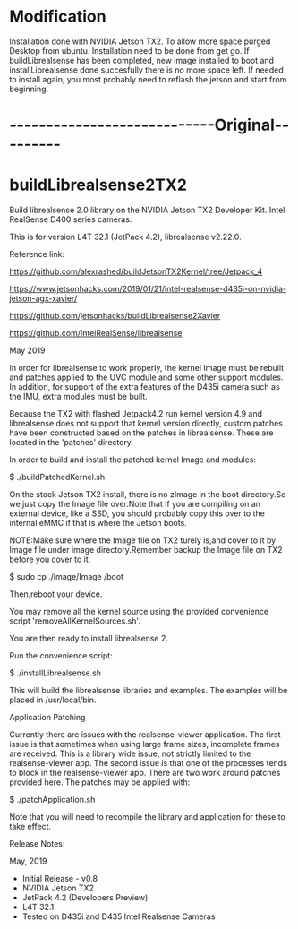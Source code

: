 # Modification
Installation done with NVIDIA Jetson TX2. 
To allow more space purged Desktop from ubuntu.
Installation need to be done from get go. If buildLibrealsense has been completed, new image installed to boot and installLibrealsense done succesfully there is no more space left. If needed to install again, you most probably need to reflash the jetson and start from beginning.

# ----------------------------Original---------
# buildLibrealsense2TX2
Build librealsense 2.0 library on the NVIDIA Jetson TX2 Developer Kit. Intel RealSense D400 series cameras.

This is for version L4T 32.1 (JetPack 4.2), librealsense v2.22.0.

Reference link:

  https://github.com/alexrashed/buildJetsonTX2Kernel/tree/Jetpack_4
  
  https://www.jetsonhacks.com/2019/01/21/intel-realsense-d435i-on-nvidia-jetson-agx-xavier/
  
  https://github.com/jetsonhacks/buildLibrealsense2Xavier
  
  https://github.com/IntelRealSense/librealsense

May 2019

In order for librealsense to work properly, the kernel Image must be rebuilt and patches applied to the UVC module and some other support modules. In addition, for support of the extra features of the D435i camera such as the IMU, extra modules must be built.

Because the TX2 with flashed Jetpack4.2 run kernel version 4.9 and librealsense does not support that kernel version directly, custom patches have been constructed based on the patches in librealsense. These are located in the 'patches' directory.

In order to build and install the patched kernel Image and modules:

$ ./buildPatchedKernel.sh

On the stock Jetson TX2 install, there is no zImage in the boot directory.So we just copy the Image file over.Note that if you are compiling on an external device, like a SSD, you should probably copy this over to the internal eMMC if that is where the Jetson boots.

NOTE:Make sure where the Image file on TX2 turely is,and cover to it by Image file under image directory.Remember backup the Image file on TX2 before you cover to it.

$ sudo cp ./image/Image /boot

Then,reboot your device.

You may remove all the kernel source using the provided convenience script 'removeAllKernelSources.sh'.

You are then ready to install librealsense 2.

Run the convenience script:

$ ./installLibrealsense.sh

This will build the librealsense libraries and examples. The examples will be placed in /usr/local/bin.

Application Patching

Currently there are issues with the realsense-viewer application. The first issue is that sometimes when using large frame sizes, incomplete frames are received. This is a library wide issue, not strictly limited to the realsense-viewer app. The second issue is that one of the processes tends to block in the realsense-viewer app. There are two work around patches provided here. The patches may be applied with:

$ ./patchApplication.sh

Note that you will need to recompile the library and application for these to take effect.

Release Notes:

May, 2019

* Initial Release - v0.8
* NVIDIA Jetson TX2
* JetPack 4.2 (Developers Preview)
* L4T 32.1
* Tested on D435i and D435 Intel Realsense Cameras




